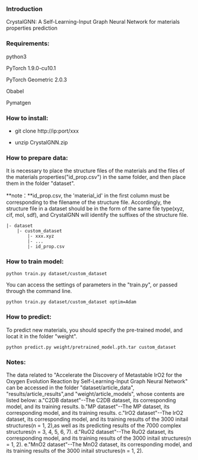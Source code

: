 ### Introduction
CrystalGNN: A Self-Learning-Input Graph Neural Network for materials properties prediction

### Requirements:

python3

PyTorch 1.9.0-cu10.1

PyTorch Geometric 2.0.3

Obabel

Pymatgen

### How to install:

- git clone http://ip:port/xxx

- unzip CrystalGNN.zip

### How to prepare data:
It is necessary to place the structure files of the materials and the files of the materials properties("id_prop.csv") in the same folder, and then place them in the folder "dataset".

**note：**id_prop.csv, the 'material_id' in the first column must be corresponding to the filename of the structure file. Accordingly, the structure file in a dataset should be in the form of the same file type(xyz, cif, mol, sdf), and CrystalGNN will identify the suffixes of the structure file.

```
|- dataset
	|- custom_dataset
		|- xxx.xyz
		|- ...
		|- id_prop.csv
```

### How to train model:

```shell
python train.py dataset/custom_dataset
```
You can access the settings of parameters in the "train.py", or passed through the command line.

```shell
python train.py dataset/custom_dataset optim=Adam
```

### How to predict:
To predict new materials, you should specify the pre-trained model, and locat it in the folder "weight".

```shell
python predict.py weight/pretrained_model.pth.tar custom_dataset
```

### Notes:
The data related to "Accelerate the Discovery of Metastable IrO2 for the Oxygen Evolution Reaction by Self-Learning-Input Graph Neural Network" can be accessed in the folder "dataset/article_data", "results/article_results",and  "weight/article_models", whose contents are listed below:
a."C2DB dataset"--The C2DB dataset, its corresponding model, and its training results.
b."MP dataset"--The MP dataset, its corresponding model, and its training results.
c."IrO2 dataset"--The IrO2 dataset, its corresponding model, and its training results of the 3000 initail structures(n = 1, 2),as well as  its predicting results of the 7000 complex structures(n = 3, 4, 5, 6, 7).
d."RuO2 dataset"--The RuO2 dataset, its corresponding model, and its training results of the 3000 initail structures(n = 1, 2).
e."MnO2 dataset"--The MnO2 dataset, its corresponding model, and its training results of the 3000 initail structures(n = 1, 2). 